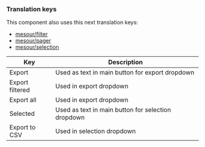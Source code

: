### Translation keys

This component also uses this next translation keys:

- [mesour/filter](https://github.com/mesour/filter/blob/master/docs/localisation.md)
- [mesour/pager](https://github.com/mesour/pager/blob/master/docs/localisation.md)
- [mesour/selection](https://github.com/mesour/selection/blob/master/docs/localisation.md)

| Key                | Description                                                            |
|--------------------|------------------------------------------------------------------------|
| Export             | Used as text in main button for export dropdown                        |
| Export filtered    | Used in export dropdown                                                |
| Export all         | Used in export dropdown                                                |
| Selected           | Used as text in main button for selection dropdown                     |
| Export to CSV      | Used in selection dropdown                                             |
